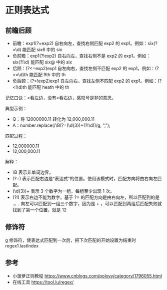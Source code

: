 # 正则表达式

## 前瞻后顾

- 前瞻：exp1(?=exp2) 自右向左，查找右侧匹配 exp2 的 exp1。例如：six(?=\d) 能匹配 six6 中的 six
- 负前瞻：exp1(?!exp2) 自右向左，查找右侧不是 exp2 的 exp1。例如：six(?!\d) 能匹配 six@ 中的 six
- 后顾：(?<=exp2)exp1 自左向右，查找左侧不匹配 exp2 的 exp1。例如：(?<=\d)th 能匹配 9th 中的 th
- 负后顾：(?<!exp2)exp1 自左向右，查找左侧不匹配 exp2 的 exp1。例如：(?<!\d)th 能匹配 heath 中的 th

记忆口诀：<看左边，没有<看右边，感叹号是非的意思。

典型示例：

- Q：将 12000000.11 转化为 12,000,000.11
- A：number.replace(/\B(?=(\d{3})+(?!\d))/g, ",");

匹配过程：

- 12,000000.11
- 12,000,000.11

解释：

- \B 表示非单词边界。
- (?=) 表示匹配右边是“表达式”的位置。使用该模式时，匹配方向将由右向左匹配。
- (\d{3})+ 表示 3 个数字为一组，每组至少出现 1 次。
- (?!) 表示右边不能为数字。基于 ?= 的匹配方向是由右向左，所以匹配到的是 .，. 向左可以匹配到一组三个数字，因为是 + ，可以匹配到两组后匹配失败就找到了第一个位置，就是 12

## 修饰符

g 修饰符，使表达式匹配到一次后，把下次匹配的开始设置为结束时 regex1.lastIndex

## 参考

- 小菠萝正则教程 https://www.cnblogs.com/poloyy/category/1796055.html
- 在线工具 https://tool.lu/regex/
